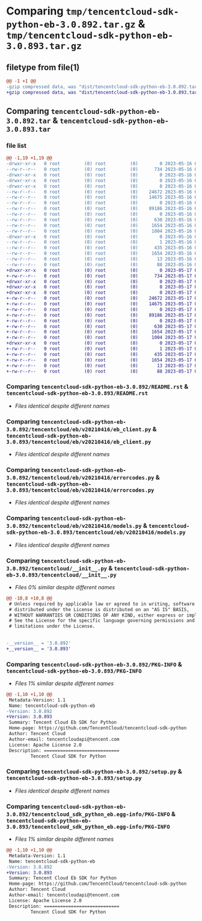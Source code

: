 # Comparing `tmp/tencentcloud-sdk-python-eb-3.0.892.tar.gz` & `tmp/tencentcloud-sdk-python-eb-3.0.893.tar.gz`

## filetype from file(1)

```diff
@@ -1 +1 @@
-gzip compressed data, was "dist/tencentcloud-sdk-python-eb-3.0.892.tar", last modified: Tue May 16 00:35:44 2023, max compression
+gzip compressed data, was "dist/tencentcloud-sdk-python-eb-3.0.893.tar", last modified: Wed May 17 03:30:15 2023, max compression
```

## Comparing `tencentcloud-sdk-python-eb-3.0.892.tar` & `tencentcloud-sdk-python-eb-3.0.893.tar`

### file list

```diff
@@ -1,19 +1,19 @@
-drwxr-xr-x   0 root         (0) root         (0)        0 2023-05-16 00:35:44.000000 tencentcloud-sdk-python-eb-3.0.892/
--rw-r--r--   0 root         (0) root         (0)      734 2023-05-16 00:35:44.000000 tencentcloud-sdk-python-eb-3.0.892/README.rst
-drwxr-xr-x   0 root         (0) root         (0)        0 2023-05-16 00:35:44.000000 tencentcloud-sdk-python-eb-3.0.892/tencentcloud/
-drwxr-xr-x   0 root         (0) root         (0)        0 2023-05-16 00:35:44.000000 tencentcloud-sdk-python-eb-3.0.892/tencentcloud/eb/
-drwxr-xr-x   0 root         (0) root         (0)        0 2023-05-16 00:35:44.000000 tencentcloud-sdk-python-eb-3.0.892/tencentcloud/eb/v20210416/
--rw-r--r--   0 root         (0) root         (0)    24672 2023-05-16 00:35:44.000000 tencentcloud-sdk-python-eb-3.0.892/tencentcloud/eb/v20210416/eb_client.py
--rw-r--r--   0 root         (0) root         (0)    14675 2023-05-16 00:35:44.000000 tencentcloud-sdk-python-eb-3.0.892/tencentcloud/eb/v20210416/errorcodes.py
--rw-r--r--   0 root         (0) root         (0)        0 2023-05-16 00:35:44.000000 tencentcloud-sdk-python-eb-3.0.892/tencentcloud/eb/v20210416/__init__.py
--rw-r--r--   0 root         (0) root         (0)    89186 2023-05-16 00:35:44.000000 tencentcloud-sdk-python-eb-3.0.892/tencentcloud/eb/v20210416/models.py
--rw-r--r--   0 root         (0) root         (0)        0 2023-05-16 00:35:44.000000 tencentcloud-sdk-python-eb-3.0.892/tencentcloud/eb/__init__.py
--rw-r--r--   0 root         (0) root         (0)      630 2023-05-16 00:35:44.000000 tencentcloud-sdk-python-eb-3.0.892/tencentcloud/__init__.py
--rw-r--r--   0 root         (0) root         (0)     1654 2023-05-16 00:35:44.000000 tencentcloud-sdk-python-eb-3.0.892/PKG-INFO
--rw-r--r--   0 root         (0) root         (0)     1004 2023-05-16 00:35:44.000000 tencentcloud-sdk-python-eb-3.0.892/setup.py
-drwxr-xr-x   0 root         (0) root         (0)        0 2023-05-16 00:35:44.000000 tencentcloud-sdk-python-eb-3.0.892/tencentcloud_sdk_python_eb.egg-info/
--rw-r--r--   0 root         (0) root         (0)        1 2023-05-16 00:35:44.000000 tencentcloud-sdk-python-eb-3.0.892/tencentcloud_sdk_python_eb.egg-info/dependency_links.txt
--rw-r--r--   0 root         (0) root         (0)      435 2023-05-16 00:35:44.000000 tencentcloud-sdk-python-eb-3.0.892/tencentcloud_sdk_python_eb.egg-info/SOURCES.txt
--rw-r--r--   0 root         (0) root         (0)     1654 2023-05-16 00:35:44.000000 tencentcloud-sdk-python-eb-3.0.892/tencentcloud_sdk_python_eb.egg-info/PKG-INFO
--rw-r--r--   0 root         (0) root         (0)       13 2023-05-16 00:35:44.000000 tencentcloud-sdk-python-eb-3.0.892/tencentcloud_sdk_python_eb.egg-info/top_level.txt
--rw-r--r--   0 root         (0) root         (0)       88 2023-05-16 00:35:44.000000 tencentcloud-sdk-python-eb-3.0.892/setup.cfg
+drwxr-xr-x   0 root         (0) root         (0)        0 2023-05-17 03:30:15.000000 tencentcloud-sdk-python-eb-3.0.893/
+-rw-r--r--   0 root         (0) root         (0)      734 2023-05-17 03:30:15.000000 tencentcloud-sdk-python-eb-3.0.893/README.rst
+drwxr-xr-x   0 root         (0) root         (0)        0 2023-05-17 03:30:15.000000 tencentcloud-sdk-python-eb-3.0.893/tencentcloud/
+drwxr-xr-x   0 root         (0) root         (0)        0 2023-05-17 03:30:15.000000 tencentcloud-sdk-python-eb-3.0.893/tencentcloud/eb/
+drwxr-xr-x   0 root         (0) root         (0)        0 2023-05-17 03:30:15.000000 tencentcloud-sdk-python-eb-3.0.893/tencentcloud/eb/v20210416/
+-rw-r--r--   0 root         (0) root         (0)    24672 2023-05-17 03:30:15.000000 tencentcloud-sdk-python-eb-3.0.893/tencentcloud/eb/v20210416/eb_client.py
+-rw-r--r--   0 root         (0) root         (0)    14675 2023-05-17 03:30:15.000000 tencentcloud-sdk-python-eb-3.0.893/tencentcloud/eb/v20210416/errorcodes.py
+-rw-r--r--   0 root         (0) root         (0)        0 2023-05-17 03:30:15.000000 tencentcloud-sdk-python-eb-3.0.893/tencentcloud/eb/v20210416/__init__.py
+-rw-r--r--   0 root         (0) root         (0)    89186 2023-05-17 03:30:15.000000 tencentcloud-sdk-python-eb-3.0.893/tencentcloud/eb/v20210416/models.py
+-rw-r--r--   0 root         (0) root         (0)        0 2023-05-17 03:30:15.000000 tencentcloud-sdk-python-eb-3.0.893/tencentcloud/eb/__init__.py
+-rw-r--r--   0 root         (0) root         (0)      630 2023-05-17 03:30:15.000000 tencentcloud-sdk-python-eb-3.0.893/tencentcloud/__init__.py
+-rw-r--r--   0 root         (0) root         (0)     1654 2023-05-17 03:30:15.000000 tencentcloud-sdk-python-eb-3.0.893/PKG-INFO
+-rw-r--r--   0 root         (0) root         (0)     1004 2023-05-17 03:30:15.000000 tencentcloud-sdk-python-eb-3.0.893/setup.py
+drwxr-xr-x   0 root         (0) root         (0)        0 2023-05-17 03:30:15.000000 tencentcloud-sdk-python-eb-3.0.893/tencentcloud_sdk_python_eb.egg-info/
+-rw-r--r--   0 root         (0) root         (0)        1 2023-05-17 03:30:15.000000 tencentcloud-sdk-python-eb-3.0.893/tencentcloud_sdk_python_eb.egg-info/dependency_links.txt
+-rw-r--r--   0 root         (0) root         (0)      435 2023-05-17 03:30:15.000000 tencentcloud-sdk-python-eb-3.0.893/tencentcloud_sdk_python_eb.egg-info/SOURCES.txt
+-rw-r--r--   0 root         (0) root         (0)     1654 2023-05-17 03:30:15.000000 tencentcloud-sdk-python-eb-3.0.893/tencentcloud_sdk_python_eb.egg-info/PKG-INFO
+-rw-r--r--   0 root         (0) root         (0)       13 2023-05-17 03:30:15.000000 tencentcloud-sdk-python-eb-3.0.893/tencentcloud_sdk_python_eb.egg-info/top_level.txt
+-rw-r--r--   0 root         (0) root         (0)       88 2023-05-17 03:30:15.000000 tencentcloud-sdk-python-eb-3.0.893/setup.cfg
```

### Comparing `tencentcloud-sdk-python-eb-3.0.892/README.rst` & `tencentcloud-sdk-python-eb-3.0.893/README.rst`

 * *Files identical despite different names*

### Comparing `tencentcloud-sdk-python-eb-3.0.892/tencentcloud/eb/v20210416/eb_client.py` & `tencentcloud-sdk-python-eb-3.0.893/tencentcloud/eb/v20210416/eb_client.py`

 * *Files identical despite different names*

### Comparing `tencentcloud-sdk-python-eb-3.0.892/tencentcloud/eb/v20210416/errorcodes.py` & `tencentcloud-sdk-python-eb-3.0.893/tencentcloud/eb/v20210416/errorcodes.py`

 * *Files identical despite different names*

### Comparing `tencentcloud-sdk-python-eb-3.0.892/tencentcloud/eb/v20210416/models.py` & `tencentcloud-sdk-python-eb-3.0.893/tencentcloud/eb/v20210416/models.py`

 * *Files identical despite different names*

### Comparing `tencentcloud-sdk-python-eb-3.0.892/tencentcloud/__init__.py` & `tencentcloud-sdk-python-eb-3.0.893/tencentcloud/__init__.py`

 * *Files 0% similar despite different names*

```diff
@@ -10,8 +10,8 @@
 # Unless required by applicable law or agreed to in writing, software
 # distributed under the License is distributed on an "AS IS" BASIS,
 # WITHOUT WARRANTIES OR CONDITIONS OF ANY KIND, either express or implied.
 # See the License for the specific language governing permissions and
 # limitations under the License.
 
 
-__version__ = '3.0.892'
+__version__ = '3.0.893'
```

### Comparing `tencentcloud-sdk-python-eb-3.0.892/PKG-INFO` & `tencentcloud-sdk-python-eb-3.0.893/PKG-INFO`

 * *Files 1% similar despite different names*

```diff
@@ -1,10 +1,10 @@
 Metadata-Version: 1.1
 Name: tencentcloud-sdk-python-eb
-Version: 3.0.892
+Version: 3.0.893
 Summary: Tencent Cloud Eb SDK for Python
 Home-page: https://github.com/TencentCloud/tencentcloud-sdk-python
 Author: Tencent Cloud
 Author-email: tencentcloudapi@tencent.com
 License: Apache License 2.0
 Description: ============================
         Tencent Cloud SDK for Python
```

### Comparing `tencentcloud-sdk-python-eb-3.0.892/setup.py` & `tencentcloud-sdk-python-eb-3.0.893/setup.py`

 * *Files identical despite different names*

### Comparing `tencentcloud-sdk-python-eb-3.0.892/tencentcloud_sdk_python_eb.egg-info/PKG-INFO` & `tencentcloud-sdk-python-eb-3.0.893/tencentcloud_sdk_python_eb.egg-info/PKG-INFO`

 * *Files 1% similar despite different names*

```diff
@@ -1,10 +1,10 @@
 Metadata-Version: 1.1
 Name: tencentcloud-sdk-python-eb
-Version: 3.0.892
+Version: 3.0.893
 Summary: Tencent Cloud Eb SDK for Python
 Home-page: https://github.com/TencentCloud/tencentcloud-sdk-python
 Author: Tencent Cloud
 Author-email: tencentcloudapi@tencent.com
 License: Apache License 2.0
 Description: ============================
         Tencent Cloud SDK for Python
```

